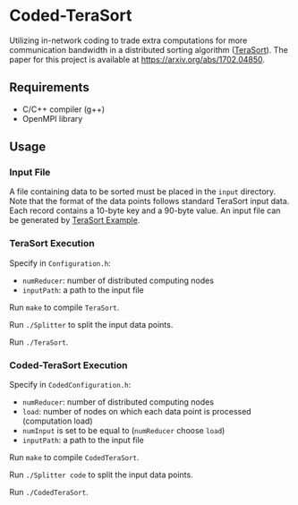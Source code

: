 # Coded-TeraSort
Utilizing in-network coding to trade extra computations for more communication bandwidth in a distributed sorting algorithm ([TeraSort](http://sortbenchmark.org/YahooHadoop.pdf)).  The paper for this project is available at https://arxiv.org/abs/1702.04850.

## Requirements
- C/C++ compiler (g++)
- OpenMPI library

## Usage
### Input File
A file containing data to be sorted must be placed in the `input` directory.  Note that the format of the data points follows standard TeraSort input data.  Each record contains a 10-byte key and a 90-byte value.  An input file can be generated by [TeraSort Example](http://hadoop.apache.org/docs/r2.8.0/api/org/apache/hadoop/examples/terasort/package-summary.html).

### TeraSort Execution
Specify in `Configuration.h`:
- `numReducer`: number of distributed computing nodes 
- `inputPath`: a path to the input file  

Run `make` to compile `TeraSort`.

Run `./Splitter` to split the input data points.

Run `./TeraSort`.

### Coded-TeraSort Execution
Specify in `CodedConfiguration.h`:
- `numReducer`: number of distributed computing nodes  
- `load`: number of nodes on which each data point is processed (computation load) 
- `numInput` is set to be equal to (`numReducer` choose `load`)
- `inputPath`: a path to the input file

Run `make` to compile `CodedTeraSort`.

Run `./Splitter code` to split the input data points.

Run `./CodedTeraSort`.
